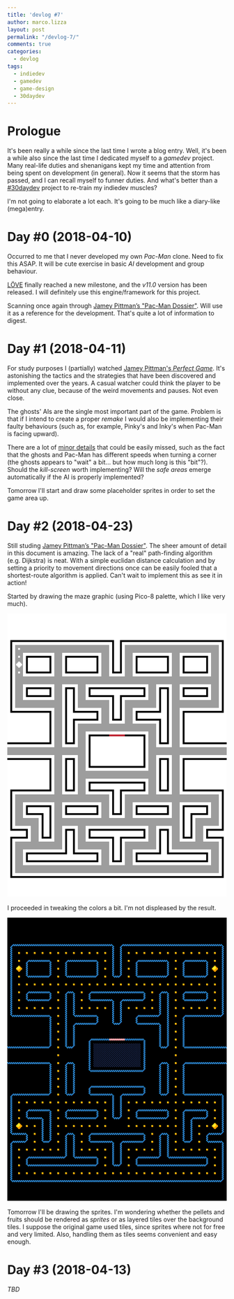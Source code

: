 ```yaml
---
title: 'devlog #7'
author: marco.lizza
layout: post
permalink: "/devlog-7/"
comments: true
categories: 
  - devlog
tags: 
  - indiedev
  - gamedev
  - game-design
  - 30daydev
---
```

# Prologue

It's been really a while since the last time I wrote a blog entry. Well, it's been a while also since the last time I dedicated myself to a *gamedev* project. Many real-life duties and shenanigans kept my time and attention from being spent on development (in general). Now it seems that the storm has passed, and I can recall myself to funner duties. And what's better than a [#30daydev](https://itch.io/jam/30daydev) project to re-train my indiedev muscles?

I'm not going to elaborate a lot each. It's going to be much like a diary-like (mega)entry.

# Day #0 (2018-04-10)

Occurred to me that I never developed my own *Pac-Man* clone. Need to fix this ASAP. It will be cute exercise in basic *AI* development and group behaviour.

[LÖVE](https://love2d.org/) finally reached a new milestone, and the *v11.0* version has been released. I will definitely use this engine/framework for this project.

Scanning once again through [Jamey Pittman’s "Pac-Man Dossier"](http://www.gamasutra.com/view/feature/3938/the_pacman_dossier.php). Will use it as a reference for the development. That's quite a lot of information to digest.

# Day #1 (2018-04-11)

For study purposes I (partially) watched [Jamey Pittman's *Perfect Game*](https://www.youtube.com/watch?v=AuoH0vz3Mqk). It's astonishing the tactics and the strategies that have been discovered and implemented over the years. A casual watcher could think the player to be without any clue, because of the weird movements and pauses. Not even close.

The ghosts' AIs are the single most important part of the game. Problem is that if I intend to create a proper *remake* I would also be implementing their faulty behaviours (such as, for example, Pinky's and Inky's when Pac-Man is facing upward).

There are a lot of [minor details](https://www.youtube.com/watch?v=l7-SHTktjJc) that could be easily missed, such as the fact that the ghosts and Pac-Man has different speeds when turning a corner (the ghosts appears to "wait" a bit... but how much long is this "bit"?). Should the *kill-screen* worth implementing? Will the *safe areas* emerge automatically if the AI is properly implemented?

Tomorrow I'll start and draw some placeholder sprites in order to set the game area up.

# Day #2 (2018-04-23)

Still studing [Jamey Pittman’s "Pac-Man Dossier"](http://www.gamasutra.com/view/feature/3938/the_pacman_dossier.php). The sheer amount of detail in this document is amazing. The lack of a "real" path-finding algorithm (e.g. Dijkstra) is neat. With a simple euclidan distance calculation and by setting a priority to movement directions once can be easily fooled that a shortest-route algorithm is applied. Can't wait to implement this as see it in action!

Started by drawing the maze graphic (using Pico-8 palette, which I like very much).

![Maze Graphic (v0)](/assets/images/pacman-map-v0.png)

I proceeded in tweaking the colors a bit. I'm not displeased by the result.

![Maze Graphic (v1)](/assets/images/pacman-map-v1.png)

Tomorrow I'll be drawing the sprites. I'm wondering whether the pellets and fruits should be rendered as *sprites* or as layered tiles over the background tiles. I suppose the original game used tiles, since sprites where not for free and very limited. Also, handling them as tiles seems convenient and easy enough.

# Day #3 (2018-04-13)

*TBD*
